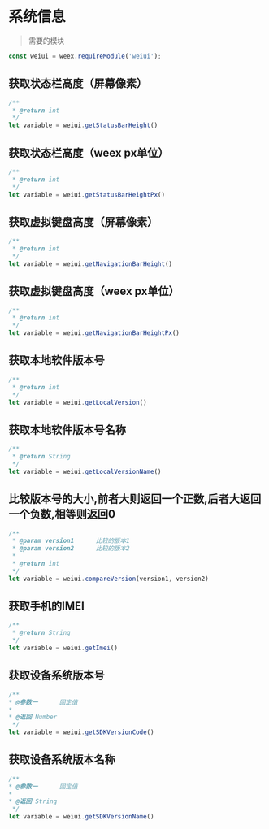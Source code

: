 # 系统信息

> 需要的模块

```js
const weiui = weex.requireModule('weiui');
```

## 获取状态栏高度（屏幕像素）
```js
/**
 * @return int
 */
let variable = weiui.getStatusBarHeight()
```

## 获取状态栏高度（weex px单位）
```js
/**
 * @return int
 */
let variable = weiui.getStatusBarHeightPx()
```

## 获取虚拟键盘高度（屏幕像素）
```js
/**
 * @return int
 */
let variable = weiui.getNavigationBarHeight()
```

## 获取虚拟键盘高度（weex px单位）
```js
/**
 * @return int
 */
let variable = weiui.getNavigationBarHeightPx()
```

## 获取本地软件版本号
```js
/**
 * @return int
 */
let variable = weiui.getLocalVersion()
```

## 获取本地软件版本号名称
```js
/**
 * @return String
 */
let variable = weiui.getLocalVersionName()
```

## 比较版本号的大小,前者大则返回一个正数,后者大返回一个负数,相等则返回0
```js
/**
 * @param version1      比较的版本1
 * @param version2      比较的版本2
 * 
 * @return int
 */
let variable = weiui.compareVersion(version1, version2)
```

## 获取手机的IMEI
```js
/**
 * @return String
 */
let variable = weiui.getImei()
```

## 获取设备系统版本号
```js
/**
* @参数一      固定值
* 
* @返回 Number
 */
let variable = weiui.getSDKVersionCode()
```

## 获取设备系统版本名称
```js
/**
* @参数一      固定值
* 
* @返回 String
 */
let variable = weiui.getSDKVersionName()
```


